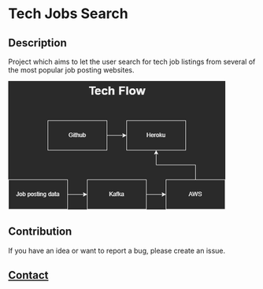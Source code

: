 # Tech Jobs Search

## Description

Project which aims to let the user search for tech job listings from several of the most popular job posting websites.

![diagram which shows 5 rectangle labels, starting at Github which points to Heroku, then below those two are the label Job posting data which points to Kafka which points to AWS which then also points to Heroku](assets/tech-flow.png)

## Contribution

If you have an idea or want to report a bug, please create an issue.

## **[Contact](https://coleb.io/contact)**
